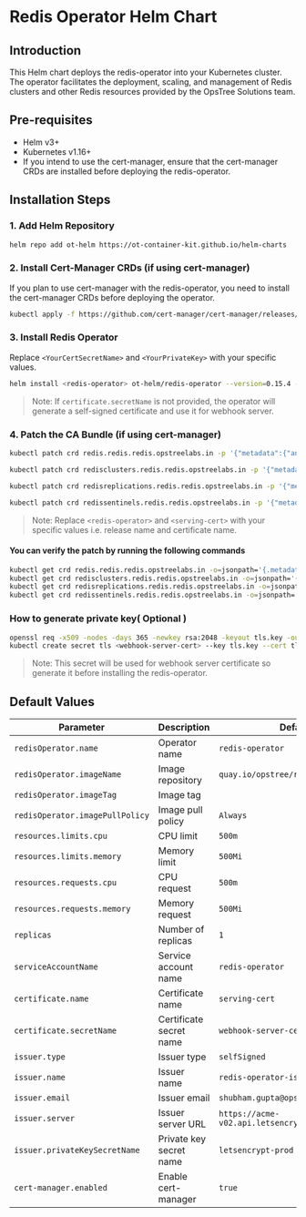 # Redis Operator Helm Chart

## Introduction

This Helm chart deploys the redis-operator into your Kubernetes cluster. The operator facilitates the deployment, scaling, and management of Redis clusters and other Redis resources provided by the OpsTree Solutions team.

## Pre-requisites

- Helm v3+
- Kubernetes v1.16+
- If you intend to use the cert-manager, ensure that the cert-manager CRDs are installed before deploying the redis-operator.

## Installation Steps

### 1. Add Helm Repository

```bash
helm repo add ot-helm https://ot-container-kit.github.io/helm-charts
```

### 2. Install Cert-Manager CRDs (if using cert-manager)

If you plan to use cert-manager with the redis-operator, you need to install the cert-manager CRDs before deploying the operator.

```bash
kubectl apply -f https://github.com/cert-manager/cert-manager/releases/download/v1.12.4/cert-manager.crds.yaml
```

### 3. Install Redis Operator

Replace `<YourCertSecretName>` and `<YourPrivateKey>` with your specific values.

```bash
helm install <redis-operator> ot-helm/redis-operator --version=0.15.4 --appVersion=0.15.1 --set certificate.secretName=<YourCertSecretName> --set cert-manager=true --namespace <redis-operator> --create-namespace
```

> Note: If `certificate.secretName` is not provided, the operator will generate a self-signed certificate and use it for webhook server.

### 4. Patch the CA Bundle (if using cert-manager)

```bash
kubectl patch crd redis.redis.redis.opstreelabs.in -p '{"metadata":{"annotations":{"cert-manager.io/inject-ca-from":"<redis-operator>/<serving-cert>"}}}'

kubectl patch crd redisclusters.redis.redis.opstreelabs.in -p '{"metadata":{"annotations":{"cert-manager.io/inject-ca-from":"<redis-operator>/<serving-cert>"}}}'

kubectl patch crd redisreplications.redis.redis.opstreelabs.in -p '{"metadata":{"annotations":{"cert-manager.io/inject-ca-from":"<redis-operator>/<serving-cert>"}}}'

kubectl patch crd redissentinels.redis.redis.opstreelabs.in -p '{"metadata":{"annotations":{"cert-manager.io/inject-ca-from":"<redis-operator>/<serving-cert>"}}}'
```

> Note: Replace `<redis-operator>` and `<serving-cert>` with your specific values i.e. release name and certificate name.

#### You can verify the patch by running the following commands

```bash
kubectl get crd redis.redis.redis.opstreelabs.in -o=jsonpath='{.metadata.annotations}'
kubectl get crd redisclusters.redis.redis.opstreelabs.in -o=jsonpath='{.metadata.annotations}'
kubectl get crd redisreplications.redis.redis.opstreelabs.in -o=jsonpath='{.metadata.annotations}'
kubectl get crd redissentinels.redis.redis.opstreelabs.in -o=jsonpath='{.metadata.annotations}'
```

### How to generate private key( Optional )

```bash
openssl req -x509 -nodes -days 365 -newkey rsa:2048 -keyout tls.key -out tls.crt
kubectl create secret tls <webhook-server-cert> --key tls.key --cert tls.crt -n <redis-operator>
```

> Note: This secret will be used for webhook server certificate so generate it before installing the redis-operator.

## Default Values

| Parameter                           | Description                        | Default                                                      |
|-------------------------------------|------------------------------------|--------------------------------------------------------------|
| `redisOperator.name`                | Operator name                      | `redis-operator`                                             |
| `redisOperator.imageName`           | Image repository                   | `quay.io/opstree/redis-operator`                             |
| `redisOperator.imageTag`            | Image tag                          |                                                              |
| `redisOperator.imagePullPolicy`     | Image pull policy                  | `Always`                                                     |
| `resources.limits.cpu`              | CPU limit                          | `500m`                                                      |
| `resources.limits.memory`           | Memory limit                       | `500Mi`                                                     |
| `resources.requests.cpu`            | CPU request                        | `500m`                                                      |
| `resources.requests.memory`         | Memory request                     | `500Mi`                                                     |
| `replicas`                          | Number of replicas                 | `1`                                                         |
| `serviceAccountName`                | Service account name               | `redis-operator`                                             |
| `certificate.name`                  | Certificate name                   | `serving-cert`                                               |
| `certificate.secretName`            | Certificate secret name            | `webhook-server-cert`                                      |
| `issuer.type`                      | Issuer type                       | `selfSigned`                                                   |
| `issuer.name`                       | Issuer name                        | `redis-operator-issuer`                                           |
| `issuer.email`                      | Issuer email                       | `shubham.gupta@opstree.com`                                  |
| `issuer.server`                     | Issuer server URL                  | `https://acme-v02.api.letsencrypt.org/directory`            |
| `issuer.privateKeySecretName`       | Private key secret name            | `letsencrypt-prod`                                           |
| `cert-manager.enabled`              | Enable cert-manager                | `true`                                                       |

